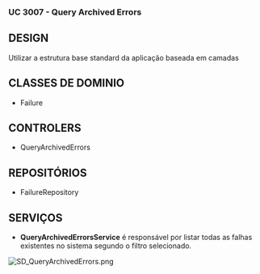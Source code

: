 ### UC 3007 - Query Archived Errors ###

## DESIGN

Utilizar a estrutura base standard da aplicação baseada em camadas

## CLASSES DE DOMINIO

- Failure

## CONTROLERS

- QueryArchivedErrors

## REPOSITÓRIOS

- FailureRepository

## SERVIÇOS

- **QueryArchivedErrorsService** é responsável por listar todas as falhas existentes no sistema segundo o filtro selecionado.

![SD_QueryArchivedErrors.png](SD_QueryArchivedErrors.png)
